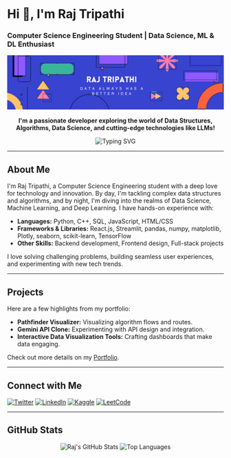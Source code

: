 # Hi 👋, I'm Raj Tripathi
### Computer Science Engineering Student | Data Science, ML & DL Enthusiast

<div align="center">
  
![Banner](https://github.com/RAJTripathi3030/RAJTripathi3030/blob/main/Blue%20Geometric%20Illustration%20Graphic%20Designer%20LinkedIn%20Banner.png)
  
**I'm a passionate developer exploring the world of Data Structures, Algorithms, Data Science, and cutting-edge technologies like LLMs!**

<p align="center">
  <img src="https://readme-typing-svg.herokuapp.com?font=Fira+Code&duration=3000&pause=1000&color=F4D03F&center=true&vCenter=true&width=600&lines=CS+Engineering+Student+%7C+Tech+Enthusiast;Data+Structures+%26+Algorithms+Lover;Data+Science+%2B+ML+%2B+DL+Explorer;LLMs+Innovator;Full-Stack+Developer" alt="Typing SVG" />
</p>
  
</div>

---

## About Me
I'm Raj Tripathi, a Computer Science Engineering student with a deep love for technology and innovation. By day, I'm tackling complex data structures and algorithms, and by night, I'm diving into the realms of Data Science, Machine Learning, and Deep Learning. I have hands-on experience with:

- **Languages:** Python, C++, SQL, JavaScript, HTML/CSS
- **Frameworks & Libraries:** React.js, Streamlit, pandas, numpy, matplotlib, Plotly, seaborn, scikit-learn, TensorFlow
- **Other Skills:** Backend development, Frontend design, Full-stack projects

I love solving challenging problems, building seamless user experiences, and experimenting with new tech trends.

---

## Projects
Here are a few highlights from my portfolio:
- **Pathfinder Visualizer:** Visualizing algorithm flows and routes.
- **Gemini API Clone:** Experimenting with API design and integration.
- **Interactive Data Visualization Tools:** Crafting dashboards that make data engaging.

Check out more details on my [Portfolio](https://portfolio-app-raj.streamlit.app/).

---

## Connect with Me

[![Twitter](https://img.shields.io/badge/Twitter-%231DA1F2.svg?style=for-the-badge&logo=twitter&logoColor=white)](https://twitter.com/tripathiraj_)
[![LinkedIn](https://img.shields.io/badge/LinkedIn-0077B5.svg?style=for-the-badge&logo=linkedin&logoColor=white)](https://linkedin.com/in/raj%20tripathi)
[![Kaggle](https://img.shields.io/badge/Kaggle-20BEFF.svg?style=for-the-badge&logo=kaggle&logoColor=white)](https://kaggle.com/tripathiraj)
[![LeetCode](https://img.shields.io/badge/LeetCode-FFA116.svg?style=for-the-badge&logo=leetcode&logoColor=white)](https://www.leetcode.com/raj_tripathi)

---

## GitHub Stats

<p align="center">
  <img src="https://github-readme-stats.vercel.app/api?username=rajtripathi3030&show_icons=true&locale=en" alt="Raj's GitHub Stats" />
  <img src="https://github-readme-stats.vercel.app/api/top-langs/?username=rajtripathi3030&layout=compact" alt="Top Languages" />
</p>
